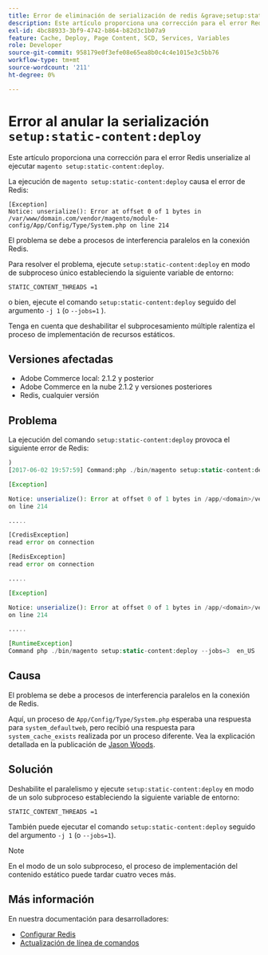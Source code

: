 ```yaml
---
title: Error de eliminación de serialización de redis &grave;setup:static-content:deploy&grave;
description: Este artículo proporciona una corrección para el error Redis unserialize al ejecutar &grave;magento setup:static-content:deploy&grave;.
exl-id: 4bc88933-3bf9-4742-b864-b82d3c1b07a9
feature: Cache, Deploy, Page Content, SCD, Services, Variables
role: Developer
source-git-commit: 958179e0f3efe08e65ea8b0c4c4e1015e3c5bb76
workflow-type: tm+mt
source-wordcount: '211'
ht-degree: 0%

---
```


# Error al anular la serialización `setup:static-content:deploy`

Este artículo proporciona una corrección para el error Redis unserialize al ejecutar `magento setup:static-content:deploy`.

La ejecución de `magento setup:static-content:deploy` causa el error de Redis:

```
[Exception]
Notice: unserialize(): Error at offset 0 of 1 bytes in
/var/www/domain.com/vendor/magento/module-config/App/Config/Type/System.php on line 214
```

El problema se debe a procesos de interferencia paralelos en la conexión Redis.

Para resolver el problema, ejecute `setup:static-content:deploy` en modo de subproceso único estableciendo la siguiente variable de entorno:

```
STATIC_CONTENT_THREADS =1
```

o bien, ejecute el comando `setup:static-content:deploy` seguido del argumento `-j 1` (o `--jobs=1` ).

Tenga en cuenta que deshabilitar el subprocesamiento múltiple ralentiza el proceso de implementación de recursos estáticos.

## Versiones afectadas

* Adobe Commerce local: 2.1.2 y posterior
* Adobe Commerce en la nube 2.1.2 y versiones posteriores
* Redis, cualquier versión

## Problema

La ejecución del comando `setup:static-content:deploy` provoca el siguiente error de Redis:

```php
)
[2017-06-02 19:57:59] Command:php ./bin/magento setup:static-content:deploy --jobs=3  en_US

[Exception]

Notice: unserialize(): Error at offset 0 of 1 bytes in /app/<domain>/vendor/magento/module-config/App/Config/Type/System.php
on line 214

.....

[CredisException]
read error on connection

[RedisException]
read error on connection

.....

[Exception]

Notice: unserialize(): Error at offset 0 of 1 bytes in /app/<domain>/vendor/magento/module-config/App/Config/Type/System.php
on line 214

.....

[RuntimeException]
Command php ./bin/magento setup:static-content:deploy --jobs=3  en_US  returned code 3
```

## Causa

El problema se debe a procesos de interferencia paralelos en la conexión de Redis.

Aquí, un proceso de `App/Config/Type/System.php` esperaba una respuesta para `system_defaultweb`, pero recibió una respuesta para `system_cache_exists` realizada por un proceso diferente. Vea la explicación detallada en la publicación de [Jason Woods](https://github.com/magento/magento2/issues/9287#issuecomment-302362283).

## Solución

Deshabilite el paralelismo y ejecute `setup:static-content:deploy` en modo de un solo subproceso estableciendo la siguiente variable de entorno:

```
STATIC_CONTENT_THREADS =1
```

También puede ejecutar el comando `setup:static-content:deploy` seguido del argumento `-j 1` (o `--jobs=1`).

>[!NOTE]
>
>En el modo de un solo subproceso, el proceso de implementación del contenido estático puede tardar cuatro veces más.

## Más información

En nuestra documentación para desarrolladores:

* [Configurar Redis](https://experienceleague.adobe.com/docs/commerce-operations/configuration-guide/cache/redis/config-redis.html?lang=es)
* [Actualización de línea de comandos](https://experienceleague.adobe.com/docs/commerce-operations/upgrade-guide/implementation/perform-upgrade.html?lang=es)
